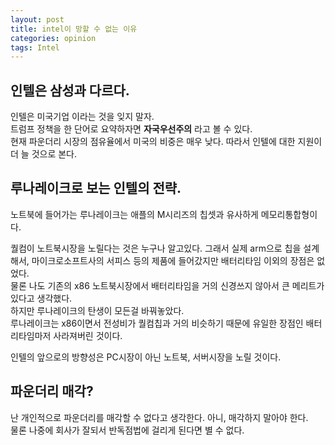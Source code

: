 ```yaml
---
layout: post
title: intel이 망할 수 없는 이유 
categories: opinion
tags: Intel
---
```

## 인텔은 삼성과 다르다.
인텔은 미국기업 이라는 것을 잊지 말자.  
트럼프 정책을 한 단어로 요약하자면 **자국우선주의** 라고 볼 수 있다.  
현재 파운더리 시장의 점유율에서 미국의 비중은 매우 낮다. 따라서 인텔에 대한 지원이 더 늘 것으로 본다.  

## 루나레이크로 보는 인텔의 전략.
노트북에 들어가는 루나레이크는 애플의 M시리즈의 칩셋과 유사하게 메모리통합형이다.  

퀄컴이 노트북시장을 노릴다는 것은 누구나 알고있다. 그래서 실제 arm으로 칩을 설계해서, 마이크로소프트사의 서피스 등의 제품에 들어갔지만 배터리타임 이외의 장점은 없었다.  
물론 나도 기존의 x86 노트북시장에서 배터리타임을 거의 신경쓰지 않아서 큰 메리트가 있다고 생각했다.  
하지만 루나레이크의 탄생이 모든걸 바꿔놓았다.  
루나레이크는 x86이면서 전성비가 퀄컴칩과 거의 비슷하기 때문에 유일한 장점인 배터리타임마저 사라져버린 것이다.  
  
인텔의 앞으로의 방향성은 PC시장이 아닌 노트북, 서버시장을 노릴 것이다.

## 파운더리 매각?
난 개인적으로 파운더리를 매각할 수 없다고 생각한다. 아니, 매각하지 말아야 한다.  
물론 나중에 회사가 잘되서 반독점법에 걸리게 된다면 별 수 없다.  